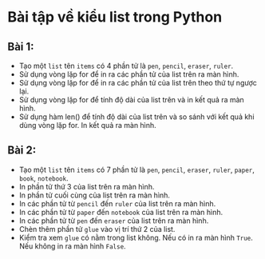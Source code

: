 # Bài tập về kiểu list trong Python

## Bài 1:

- Tạo một `list` tên `items` có 4 phần tử là `pen`, `pencil`, `eraser`, `ruler`.
- Sử dụng vòng lặp for để in ra các phần tử của list trên ra màn hình.
- Sử dụng vòng lặp for để in ra các phần tử của list trên theo thứ tự ngược lại.
- Sử dụng vòng lặp for để tính độ dài của list trên và in kết quả ra màn hình.
- Sử dụng hàm len() để tính độ dài của list trên và so sánh với kết quả khi dùng vòng lặp for. In kết quả ra màn hình.

## Bài 2:

- Tạo một `list` tên `items` có 7 phần tử là `pen`, `pencil`, `eraser`, `ruler`, `paper`, `book`, `notebook`.
- In phần tử thứ 3 của list trên ra màn hình.
- In phần tử cuối cùng của list trên ra màn hình.
- In các phần tử từ `pencil` đến `ruler` của list trên ra màn hình.
- In các phần tử từ `paper` đến `notebook` của list trên ra màn hình.
- In các phần tử từ `pen` đến `eraser` của list trên ra màn hình.
- Chèn thêm phần tử `glue` vào vị trí thứ 2 của list.
- Kiểm tra xem `glue` có nằm trong list không. Nếu có in ra màn hình `True`. Nếu không in ra màn hình `False`.
